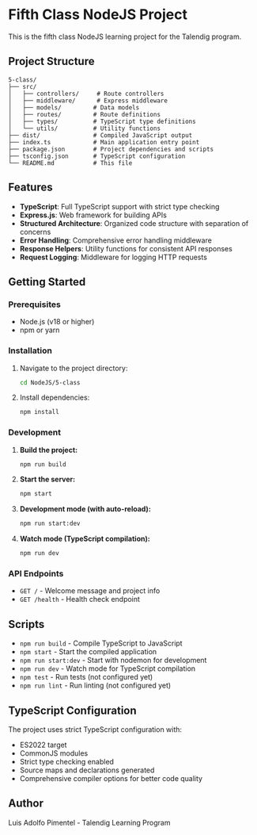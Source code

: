 # Fifth Class NodeJS Project

This is the fifth class NodeJS learning project for the Talendig program.

## Project Structure

```
5-class/
├── src/
│   ├── controllers/     # Route controllers
│   ├── middleware/      # Express middleware
│   ├── models/         # Data models
│   ├── routes/         # Route definitions
│   ├── types/          # TypeScript type definitions
│   └── utils/          # Utility functions
├── dist/               # Compiled JavaScript output
├── index.ts            # Main application entry point
├── package.json        # Project dependencies and scripts
├── tsconfig.json       # TypeScript configuration
└── README.md           # This file
```

## Features

- **TypeScript**: Full TypeScript support with strict type checking
- **Express.js**: Web framework for building APIs
- **Structured Architecture**: Organized code structure with separation of concerns
- **Error Handling**: Comprehensive error handling middleware
- **Response Helpers**: Utility functions for consistent API responses
- **Request Logging**: Middleware for logging HTTP requests

## Getting Started

### Prerequisites

- Node.js (v18 or higher)
- npm or yarn

### Installation

1. Navigate to the project directory:
   ```bash
   cd NodeJS/5-class
   ```

2. Install dependencies:
   ```bash
   npm install
   ```

### Development

1. **Build the project:**
   ```bash
   npm run build
   ```

2. **Start the server:**
   ```bash
   npm start
   ```

3. **Development mode (with auto-reload):**
   ```bash
   npm run start:dev
   ```

4. **Watch mode (TypeScript compilation):**
   ```bash
   npm run dev
   ```

### API Endpoints

- `GET /` - Welcome message and project info
- `GET /health` - Health check endpoint

## Scripts

- `npm run build` - Compile TypeScript to JavaScript
- `npm start` - Start the compiled application
- `npm run start:dev` - Start with nodemon for development
- `npm run dev` - Watch mode for TypeScript compilation
- `npm test` - Run tests (not configured yet)
- `npm run lint` - Run linting (not configured yet)

## TypeScript Configuration

The project uses strict TypeScript configuration with:
- ES2022 target
- CommonJS modules
- Strict type checking enabled
- Source maps and declarations generated
- Comprehensive compiler options for better code quality

## Author

Luis Adolfo Pimentel - Talendig Learning Program
